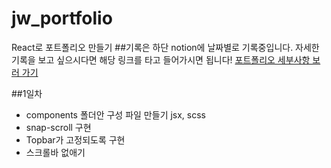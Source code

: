 # jw_portfolio

React로 포트폴리오 만들기 ##기록은 하단 notion에 날짜별로 기록중입니다. 자세한 기록을 보고 싶으시다면 해당 링크를 타고 들어가시면 됩니다!
[포트폴리오 세부사항 보러 가기](https://www.notion.so/React-20d4675a48d046e6addacfffad799961)

##1일차

- components 폴더안 구성 파일 만들기 jsx, scss
- snap-scroll 구현
- Topbar가 고정되도록 구현
- 스크롤바 없애기
